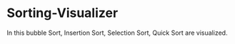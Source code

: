 # Sorting-Visualizer
In this bubble Sort, Insertion Sort, Selection Sort, Quick Sort are visualized.
